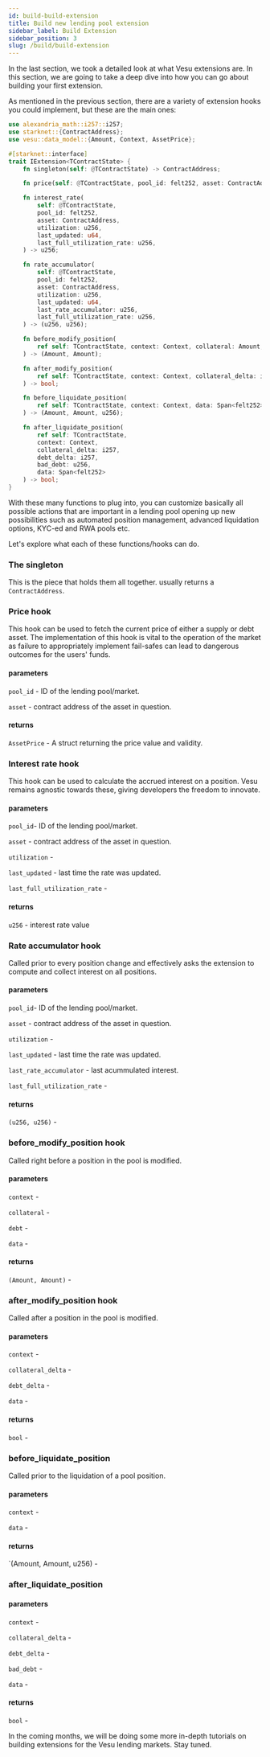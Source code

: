 ```yaml
---
id: build-build-extension
title: Build new lending pool extension
sidebar_label: Build Extension
sidebar_position: 3
slug: /build/build-extension
---
```


In the last section, we took a detailed look at what Vesu extensions are. In this section, we are going to take a deep dive into how you can go about building your first extension.

As mentioned in the previous section, there are a variety of extension hooks you could implement, but these are the main ones:

```rust
use alexandria_math::i257::i257;
use starknet::{ContractAddress};
use vesu::data_model::{Amount, Context, AssetPrice};

#[starknet::interface]
trait IExtension<TContractState> {
    fn singleton(self: @TContractState) -> ContractAddress;

    fn price(self: @TContractState, pool_id: felt252, asset: ContractAddress) -> AssetPrice;

    fn interest_rate(
        self: @TContractState,
        pool_id: felt252,
        asset: ContractAddress,
        utilization: u256,
        last_updated: u64,
        last_full_utilization_rate: u256,
    ) -> u256;

    fn rate_accumulator(
        self: @TContractState,
        pool_id: felt252,
        asset: ContractAddress,
        utilization: u256,
        last_updated: u64,
        last_rate_accumulator: u256,
        last_full_utilization_rate: u256,
    ) -> (u256, u256);

    fn before_modify_position(
        ref self: TContractState, context: Context, collateral: Amount, debt: Amount, data: Span<felt252>
    ) -> (Amount, Amount);

    fn after_modify_position(
        ref self: TContractState, context: Context, collateral_delta: i257, debt_delta: i257, data: Span<felt252>,
    ) -> bool;

    fn before_liquidate_position(
        ref self: TContractState, context: Context, data: Span<felt252>
    ) -> (Amount, Amount, u256);

    fn after_liquidate_position(
        ref self: TContractState,
        context: Context,
        collateral_delta: i257,
        debt_delta: i257,
        bad_debt: u256,
        data: Span<felt252>
    ) -> bool;
}
```

With these many functions to plug into, you can customize basically all possible actions that are important in a lending pool opening up new possibilities such as automated position management, advanced liquidation options, KYC-ed and RWA pools etc.

Let's explore what each of these functions/hooks can do.

### The singleton
This is the piece that holds them all together. usually returns a `ContractAddress`.

### Price hook
This hook can be used to fetch the current price of either a supply or debt asset. The implementation of this hook is vital to the operation of the market as failure to appropriately implement fail-safes can lead to dangerous outcomes for the users' funds.

#### parameters
`pool_id` - ID of the lending pool/market.

`asset` - contract address of the asset in question.

#### returns
`AssetPrice` - A struct returning the price value and validity.

### Interest rate hook
This hook can be used to calculate the accrued interest on a position. Vesu remains agnostic towards these, giving developers the freedom to innovate.

#### parameters
`pool_id`- ID of the lending pool/market.

`asset` - contract address of the asset in question.

`utilization` -

`last_updated` - last time the rate was updated.

`last_full_utilization_rate` -

#### returns
`u256` - interest rate value

### Rate accumulator hook
Called prior to every position change and effectively asks the extension to compute and collect interest on all positions.

#### parameters
`pool_id`- ID of the lending pool/market.

`asset` - contract address of the asset in question.

`utilization` - 

`last_updated` - last time the rate was updated.

`last_rate_accumulator` - last acummulated interest.

`last_full_utilization_rate` - 

#### returns
`(u256, u256)` - 

### before_modify_position hook
Called right before a position in the pool is modified.

#### parameters
`context` -

`collateral` - 

`debt` - 

`data` - 

#### returns
`(Amount, Amount)` -

### after_modify_position hook
Called after a position in the pool is modified.

#### parameters
`context` - 

`collateral_delta` -

`debt_delta` - 

`data` - 

#### returns
`bool` - 

### before_liquidate_position
Called prior to the liquidation of a pool position.

#### parameters
`context` -

`data` - 

#### returns
`(Amount, Amount, u256) -

### after_liquidate_position

#### parameters
`context` -

`collateral_delta` - 

`debt_delta` - 

`bad_debt` - 

`data` - 

#### returns
`bool` - 

In the coming months, we will be doing some more in-depth tutorials on building extensions for the Vesu lending markets. Stay tuned.